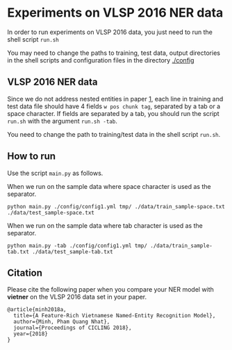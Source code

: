 # Experiments on VLSP 2016 NER data

In order to run experiments on VLSP 2016 data, you just need to run
the shell script `run.sh`

You may need to change the paths to training, test data, output directories
in the shell scripts and configuration files in the directory [./config](./config)


## VLSP 2016 NER data

Since we do not address nested entities in paper [1](https://arxiv.org/abs/1803.04375), each line in
training and test data file should have 4 fields `w pos chunk tag`, separated
by a tab or a space character. If fields are separated by a tab, you should
run the script `run.sh` with the argument `run.sh -tab`.

You need to change the path to training/test data in the shell script `run.sh`.

## How to run

Use the script `main.py` as follows.

When we run on the sample data where space character is used as the separator.

```
python main.py ./config/config1.yml tmp/ ./data/train_sample-space.txt ./data/test_sample-space.txt
```

When we run on the sample data where tab character is used as the separator.

```
python main.py -tab ./config/config1.yml tmp/ ./data/train_sample-tab.txt ./data/test_sample-tab.txt
```

## Citation

Please cite the following paper when you compare your NER model with
**vietner** on the VLSP 2016 data set in your paper.

```
@article{minh2018a,
  title={A Feature-Rich Vietnamese Named-Entity Recognition Model},
  author={Minh, Pham Quang Nhat},
  journal={Proceedings of CICLING 2018},
  year={2018}
}
```

